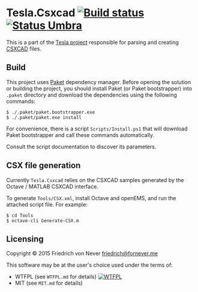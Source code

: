 Tesla.Csxcad [![Build status][appveyor-build-status]][appveyor-build] [![Status Umbra][status-umbra]][andivionian-status-classifier]
============

This is a part of the [Tesla project][tesla] responsible for parsing and
creating [CSXCAD][csxcad] files.

Build
-----

This project uses [Paket][paket] dependency manager. Before opening the solution
or building the project, you should install Paket (or Paket bootstrapper) into
`.paket` directory and download the dependencies using the following commands:

    $ ./.paket/paket.bootstrapper.exe
    $ ./.paket/paket.exe install

For convenience, there is a script `Scripts/Install.ps1` that will download
Paket bootstrapper and call these commands automatically.

Consult the script documentation to discover its parameters.

CSX file generation
-------------------

Currently `Tesla.Csxcad` relies on the CSXCAD samples generated by the Octave /
MATLAB CSXCAD interface.

﻿To generate `Tools/CSX.xml`, install Octave and openEMS, and run the attached
script file. For example:

    $ cd Tools
    $ octave-cli Generate-CSX.m

Licensing
---------

Copyright © 2015 Friedrich von Never <friedrich@fornever.me>

This software may be at the user's choice used under the terms of:
- WTFPL (see `WTFPL.md` for details) [![WTFPL][wtfpl-badge]][wtfpl]
- MIT (see `MIT.md` for details)

[andivionian-status-classifier]: https://github.com/ForNeVeR/andivionian-status-classifier
[appveyor-build]: https://ci.appveyor.com/project/ForNeVeR/tesla-csxcad/branch/develop
[csxcad]: https://github.com/thliebig/CSXCAD
[paket]: https://fsprojects.github.io/Paket/index.html
[tesla]: https://github.com/ForNeVeR/Tesla
[wtfpl]: http://www.wtfpl.net/

[appveyor-build-status]: https://ci.appveyor.com/api/projects/status/hg2hjvmhwmiwf7q9/branch/develop?svg=true
[status-umbra]: https://img.shields.io/badge/status-umbra-red.svg
[wtfpl-badge]: http://www.wtfpl.net/wp-content/uploads/2012/12/wtfpl-badge-2.png
